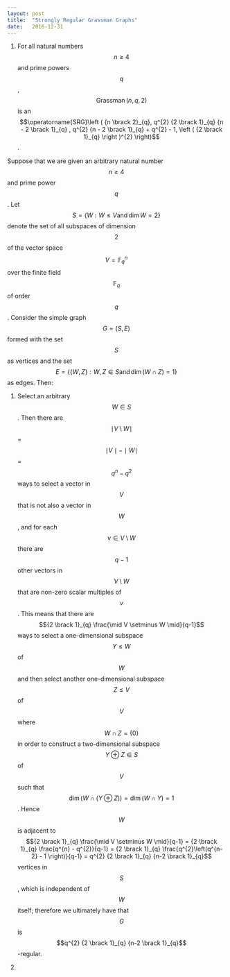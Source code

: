 ```yaml
---
layout: post
title:  "Strongly Regular Grassman Graphs"
date:   2016-12-31
---
```


1. For all natural numbers $$n \geq 4$$ and prime powers $$q$$, 
$$\operatorname{Grassman}\left ( n, q, 2 \right)$$ is an $$\operatorname{SRG}\left ( {n \brack 2}_{q}, q^{2} {2 \brack 1}_{q}  {n - 2 \brack 1}_{q} , q^{2} {n - 2 \brack 1}_{q} + q^{2} - 1, \left ( {2 \brack 1}_{q} \right )^{2} \right)$$.

Suppose that we are given an arbitrary natural number $$n \geq 4$$ and prime power $$q$$. Let $$S = \{ W : W \leq V \operatorname{and} \operatorname{dim}{W} = 2  \}$$ denote the set of all subspaces of dimension $$2$$ of the vector space $$V = \mathbb{F}_{q}^{n}$$ over the finite field $$\mathbb{F}_{q}$$ of order $$q$$. Consider the simple graph $$G = (S, E)$$ formed with the set $$S$$ as vertices and the set $$E = \{ \{W, Z\} : W, Z \in S \operatorname{and} \operatorname{dim}(W \cap Z) = 1 \}$$ as edges. Then:

1. Select an arbitrary $$W \in S$$. Then there are $$\mid V \setminus W \mid$$ = $$\mid V\mid - \mid W \mid$$ = $$q^{n} - q^{2}$$ ways to select a vector in $$V$$ that is not also a vector in $$W$$, and for each $$v \in V \setminus W$$ there are $$q-1$$ other vectors in $$V \setminus W$$ that are non-zero scalar multiples of $$v$$. This means that there are $${2 \brack 1}_{q} \frac{\mid V \setminus W \mid}{q-1}$$ ways to select a one-dimensional subspace $$Y \leq W$$ of $$W$$ and then select another one-dimensional subspace $$Z \leq V$$ of $$V$$ where $$W \cap Z = \{ 0 \}$$ in order to construct a two-dimensional subspace $$Y \oplus Z \in S$$ of $$V$$ such that $$\operatorname{dim}(W \cap (Y \oplus Z)) = \operatorname{dim}(W \cap Y) = 1 $$. Hence $$W$$ is adjacent to $${2 \brack 1}_{q} \frac{\mid V \setminus W \mid}{q-1} = {2 \brack 1}_{q} \frac{q^{n} - q^{2}}{q-1} = {2 \brack 1}_{q} \frac{q^{2}\left(q^{n-2} - 1 \right)}{q-1} = q^{2} {2 \brack 1}_{q} {n-2 \brack 1}_{q}$$ vertices in $$S$$, which is independent of $$W$$ itself; therefore we ultimately have that $$G$$ is $$q^{2} {2 \brack 1}_{q} {n-2 \brack 1}_{q}$$-regular.

2.